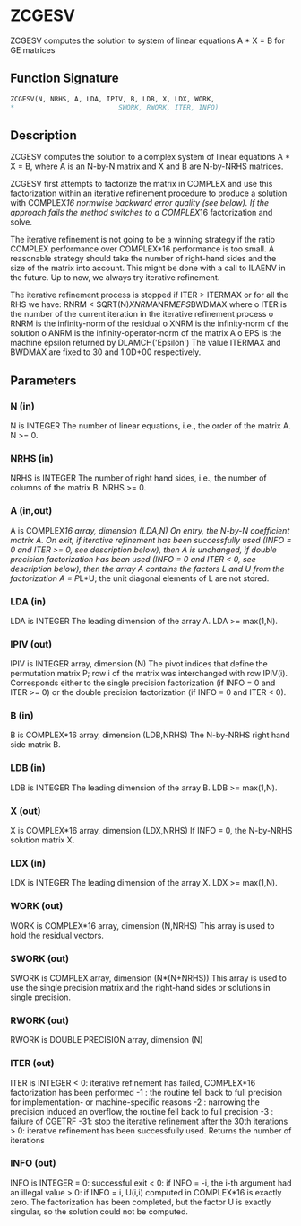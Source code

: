 # ZCGESV

ZCGESV computes the solution to system of linear equations A * X = B for GE matrices

## Function Signature

```fortran
ZCGESV(N, NRHS, A, LDA, IPIV, B, LDB, X, LDX, WORK,
*                          SWORK, RWORK, ITER, INFO)
```

## Description


 ZCGESV computes the solution to a complex system of linear equations
    A * X = B,
 where A is an N-by-N matrix and X and B are N-by-NRHS matrices.

 ZCGESV first attempts to factorize the matrix in COMPLEX and use this
 factorization within an iterative refinement procedure to produce a
 solution with COMPLEX*16 normwise backward error quality (see below).
 If the approach fails the method switches to a COMPLEX*16
 factorization and solve.

 The iterative refinement is not going to be a winning strategy if
 the ratio COMPLEX performance over COMPLEX*16 performance is too
 small. A reasonable strategy should take the number of right-hand
 sides and the size of the matrix into account. This might be done
 with a call to ILAENV in the future. Up to now, we always try
 iterative refinement.

 The iterative refinement process is stopped if
     ITER > ITERMAX
 or for all the RHS we have:
     RNRM < SQRT(N)*XNRM*ANRM*EPS*BWDMAX
 where
     o ITER is the number of the current iteration in the iterative
       refinement process
     o RNRM is the infinity-norm of the residual
     o XNRM is the infinity-norm of the solution
     o ANRM is the infinity-operator-norm of the matrix A
     o EPS is the machine epsilon returned by DLAMCH('Epsilon')
 The value ITERMAX and BWDMAX are fixed to 30 and 1.0D+00
 respectively.

## Parameters

### N (in)

N is INTEGER The number of linear equations, i.e., the order of the matrix A. N >= 0.

### NRHS (in)

NRHS is INTEGER The number of right hand sides, i.e., the number of columns of the matrix B. NRHS >= 0.

### A (in,out)

A is COMPLEX*16 array, dimension (LDA,N) On entry, the N-by-N coefficient matrix A. On exit, if iterative refinement has been successfully used (INFO = 0 and ITER >= 0, see description below), then A is unchanged, if double precision factorization has been used (INFO = 0 and ITER < 0, see description below), then the array A contains the factors L and U from the factorization A = P*L*U; the unit diagonal elements of L are not stored.

### LDA (in)

LDA is INTEGER The leading dimension of the array A. LDA >= max(1,N).

### IPIV (out)

IPIV is INTEGER array, dimension (N) The pivot indices that define the permutation matrix P; row i of the matrix was interchanged with row IPIV(i). Corresponds either to the single precision factorization (if INFO = 0 and ITER >= 0) or the double precision factorization (if INFO = 0 and ITER < 0).

### B (in)

B is COMPLEX*16 array, dimension (LDB,NRHS) The N-by-NRHS right hand side matrix B.

### LDB (in)

LDB is INTEGER The leading dimension of the array B. LDB >= max(1,N).

### X (out)

X is COMPLEX*16 array, dimension (LDX,NRHS) If INFO = 0, the N-by-NRHS solution matrix X.

### LDX (in)

LDX is INTEGER The leading dimension of the array X. LDX >= max(1,N).

### WORK (out)

WORK is COMPLEX*16 array, dimension (N,NRHS) This array is used to hold the residual vectors.

### SWORK (out)

SWORK is COMPLEX array, dimension (N*(N+NRHS)) This array is used to use the single precision matrix and the right-hand sides or solutions in single precision.

### RWORK (out)

RWORK is DOUBLE PRECISION array, dimension (N)

### ITER (out)

ITER is INTEGER < 0: iterative refinement has failed, COMPLEX*16 factorization has been performed -1 : the routine fell back to full precision for implementation- or machine-specific reasons -2 : narrowing the precision induced an overflow, the routine fell back to full precision -3 : failure of CGETRF -31: stop the iterative refinement after the 30th iterations > 0: iterative refinement has been successfully used. Returns the number of iterations

### INFO (out)

INFO is INTEGER = 0: successful exit < 0: if INFO = -i, the i-th argument had an illegal value > 0: if INFO = i, U(i,i) computed in COMPLEX*16 is exactly zero. The factorization has been completed, but the factor U is exactly singular, so the solution could not be computed.

